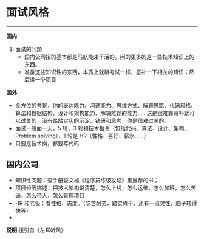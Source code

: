 # 面试风格

---

**国内**

1. 面试的问题
   - 国内公司招的基本都是马航能来干活的，问的更多的是一些技术知识上的东西。
   - 准备这些知识性的东西，本质上就跟考试一样，恶补一下相关的知识；然后讲一个项目

**国外**

- 全方位的考察，你的表达能力、沟通能力、思维方式、解题思路、代码风格、算法和数据结构、设计和架构能力、解决难题的能力……这是很难靠恶补就可以过关的，没有踏踏实实的沉淀、钻研和思考，你是很难过关的。
- 面试一般面一天，5 轮，3 轮和技术相关（包括代码、算法、设计、架构、Problem solving），1 轮是 HR（性格、喜好、薪水……）
- 只要是技术岗，都要写代码

## 国内公司

- 知识性问题：查手册查文档《程序员练级攻略》里推荐的书；
- 项目经历描述：把技术架构说清楚，怎么上线，怎么运维，怎么加班，怎么苦逼，怎么带人，怎么管理项目
- HR 和老板：看性格、态度。（吃苦耐劳，踏实肯干，还有一点灵性，脑子转得快等）
-
**说明**
援引自《左耳听风》
